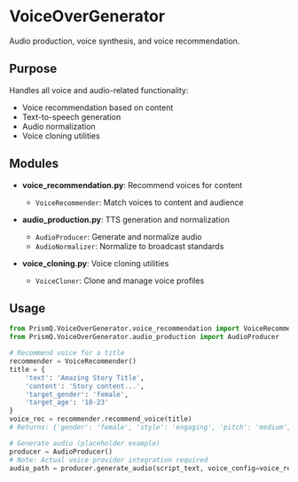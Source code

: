 # VoiceOverGenerator

Audio production, voice synthesis, and voice recommendation.

## Purpose

Handles all voice and audio-related functionality:
- Voice recommendation based on content
- Text-to-speech generation
- Audio normalization
- Voice cloning utilities

## Modules

- **voice_recommendation.py**: Recommend voices for content
  - `VoiceRecommender`: Match voices to content and audience

- **audio_production.py**: TTS generation and normalization
  - `AudioProducer`: Generate and normalize audio
  - `AudioNormalizer`: Normalize to broadcast standards

- **voice_cloning.py**: Voice cloning utilities
  - `VoiceCloner`: Clone and manage voice profiles

## Usage

```python
from PrismQ.VoiceOverGenerator.voice_recommendation import VoiceRecommender
from PrismQ.VoiceOverGenerator.audio_production import AudioProducer

# Recommend voice for a title
recommender = VoiceRecommender()
title = {
    'text': 'Amazing Story Title',
    'content': 'Story content...',
    'target_gender': 'female',
    'target_age': '18-23'
}
voice_rec = recommender.recommend_voice(title)
# Returns: {'gender': 'female', 'style': 'engaging', 'pitch': 'medium', ...}

# Generate audio (placeholder example)
producer = AudioProducer()
# Note: Actual voice provider integration required
audio_path = producer.generate_audio(script_text, voice_config=voice_rec)
```
